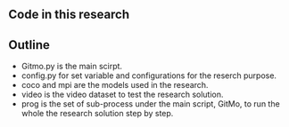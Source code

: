 ## Code in this research

## Outline
- Gitmo.py is the main scirpt.
- config.py for set variable and configurations for the reserch purpose.
- coco and mpi are the models used in the research.
- video is the video dataset to test the research solution.
- prog is the set of sub-process under the main script, GitMo, to run the whole the research solution step by step.
